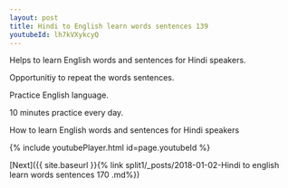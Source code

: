 ```yaml
---
layout: post
title: Hindi to English learn words sentences 139 
youtubeId: lh7kVXykcyQ
---
```

 
 
Helps to learn English words and sentences for Hindi speakers.

Opportunitiy to repeat the words sentences. 

Practice English language. 
 
10 minutes practice every day. 
 
How to learn English words and sentences for Hindi speakers 
 
{% include youtubePlayer.html id=page.youtubeId %}
 
 
[Next]({{ site.baseurl }}{% link  split1/_posts/2018-01-02-Hindi to english learn words sentences 170 .md%})
 
